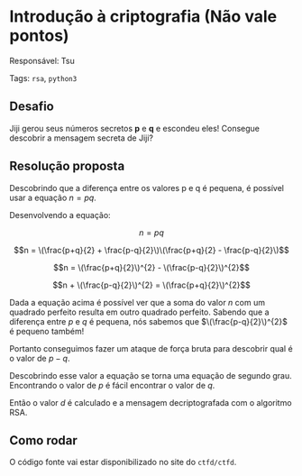 # Introdução à criptografia (Não vale pontos)

Responsável: Tsu

Tags: `rsa`, `python3`

## Desafio

Jiji gerou seus números secretos **p** e **q** e escondeu eles! Consegue descobrir a mensagem secreta de Jiji?

## Resolução proposta

Descobrindo que a diferença entre os valores p e q é pequena, é possível usar a equação $n = pq$.

Desenvolvendo a equação:

$$n = pq$$

$$n = \(\frac{p+q}{2} + \frac{p-q}{2}\)\(\frac{p+q}{2} - \frac{p-q}{2}\)$$

$$n = \(\frac{p+q}{2}\)^{2} - \(\frac{p-q}{2}\)^{2}$$

$$n + \(\frac{p-q}{2}\)^{2} = \(\frac{p+q}{2}\)^{2}$$

Dada a equação acima é possível ver que a soma do valor $n$ com um quadrado perfeito resulta em outro quadrado perfeito. Sabendo que a diferença entre $p$ e $q$ é pequena, nós sabemos que $\(\frac{p-q}{2}\)^{2}$ é pequeno também!

Portanto conseguimos fazer um ataque de força bruta para descobrir qual é o valor de $p - q$.

Descobrindo esse valor a equação se torna uma equação de segundo grau. Encontrando o valor de $p$ é fácil encontrar o valor de $q$.

Então o valor $d$ é calculado e a mensagem decriptografada com o algoritmo RSA.

## Como rodar

O código fonte vai estar disponibilizado no site do `ctfd/ctfd`.
